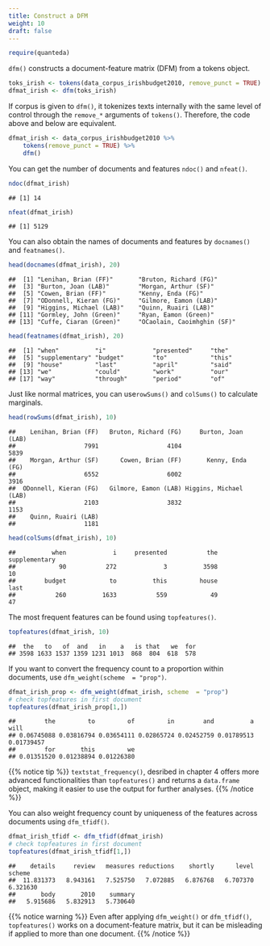 ```yaml
---
title: Construct a DFM
weight: 10
draft: false
---
```



```r
require(quanteda)
```

`dfm()` constructs a document-feature matrix (DFM) from a tokens object.


```r
toks_irish <- tokens(data_corpus_irishbudget2010, remove_punct = TRUE)
dfmat_irish <- dfm(toks_irish)
```

If corpus is given to `dfm()`, it tokenizes texts internally with the same level of control through the `remove_*` arguments of `tokens()`. Therefore, the code above and below are equivalent.


```r
dfmat_irish <- data_corpus_irishbudget2010 %>% 
    tokens(remove_punct = TRUE) %>% 
    dfm()
```

You can get the number of documents and features `ndoc()` and `nfeat()`.


```r
ndoc(dfmat_irish)
```

```
## [1] 14
```

```r
nfeat(dfmat_irish)
```

```
## [1] 5129
```

You can also obtain the names of documents and features by `docnames()` and `featnames()`.


```r
head(docnames(dfmat_irish), 20)
```

```
##  [1] "Lenihan, Brian (FF)"       "Bruton, Richard (FG)"     
##  [3] "Burton, Joan (LAB)"        "Morgan, Arthur (SF)"      
##  [5] "Cowen, Brian (FF)"         "Kenny, Enda (FG)"         
##  [7] "ODonnell, Kieran (FG)"     "Gilmore, Eamon (LAB)"     
##  [9] "Higgins, Michael (LAB)"    "Quinn, Ruairi (LAB)"      
## [11] "Gormley, John (Green)"     "Ryan, Eamon (Green)"      
## [13] "Cuffe, Ciaran (Green)"     "OCaolain, Caoimhghin (SF)"
```

```r
head(featnames(dfmat_irish), 20)
```

```
##  [1] "when"          "i"             "presented"     "the"          
##  [5] "supplementary" "budget"        "to"            "this"         
##  [9] "house"         "last"          "april"         "said"         
## [13] "we"            "could"         "work"          "our"          
## [17] "way"           "through"       "period"        "of"
```

Just like normal matrices, you can use`rowSums()` and `colSums()` to calculate marginals. 


```r
head(rowSums(dfmat_irish), 10)
```

```
##    Lenihan, Brian (FF)   Bruton, Richard (FG)     Burton, Joan (LAB) 
##                   7991                   4104                   5839 
##    Morgan, Arthur (SF)      Cowen, Brian (FF)       Kenny, Enda (FG) 
##                   6552                   6002                   3916 
##  ODonnell, Kieran (FG)   Gilmore, Eamon (LAB) Higgins, Michael (LAB) 
##                   2103                   3832                   1153 
##    Quinn, Ruairi (LAB) 
##                   1181
```

```r
head(colSums(dfmat_irish), 10)
```

```
##          when             i     presented           the supplementary 
##            90           272             3          3598            10 
##        budget            to          this         house          last 
##           260          1633           559            49            47
```

The most frequent features can be found using `topfeatures()`.


```r
topfeatures(dfmat_irish, 10)
```

```
##  the   to   of  and   in    a   is that   we  for 
## 3598 1633 1537 1359 1231 1013  868  804  618  578
```

If you want to convert the frequency count to a proportion within documents, use `dfm_weight(scheme  = "prop")`.


```r
dfmat_irish_prop <- dfm_weight(dfmat_irish, scheme  = "prop")
# check topfeatures in first document
topfeatures(dfmat_irish_prop[1,])
```

```
##        the         to         of         in        and          a       will 
## 0.06745088 0.03816794 0.03654111 0.02865724 0.02452759 0.01789513 0.01739457 
##        for       this         we 
## 0.01351520 0.01238894 0.01226380
```

{{% notice tip %}}
`textstat_frequency()`, desribed in chapter 4 offers more advanced functionalities than `topfeatures()` and returns a `data.frame` object, making it easier to use the output for further analyses.
{{% /notice %}}


You can also weight frequency count by uniqueness of the features across documents using `dfm_tfidf()`.


```r
dfmat_irish_tfidf <- dfm_tfidf(dfmat_irish)
# check topfeatures in first document
topfeatures(dfmat_irish_tfidf[1,])
```

```
##    details     review   measures reductions    shortly      level     scheme 
##  11.831373   8.943161   7.525750   7.072885   6.876768   6.707370   6.321630 
##       body       2010    summary 
##   5.915686   5.832913   5.730640
```

{{% notice warning %}}
Even after applying  `dfm_weight()` or `dfm_tfidf()`, `topfeatures()` works on a document-feature matrix, but it can be misleading if applied to more than one document.
{{% /notice %}}
